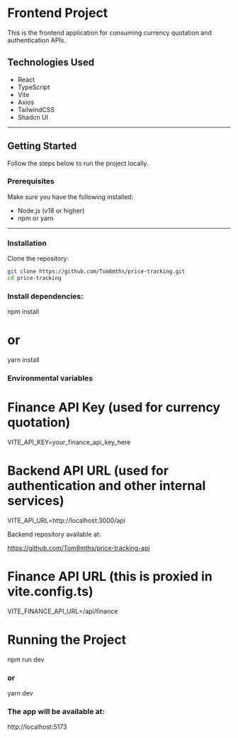 # Frontend Project

This is the frontend application for consuming currency quotation and authentication APIs.

## Technologies Used
- React
- TypeScript
- Vite
- Axios
- TailwindCSS
- Shadcn UI

---

## Getting Started

Follow the steps below to run the project locally.

### Prerequisites

Make sure you have the following installed:

- Node.js (v18 or higher)
- npm or yarn

---

### Installation

Clone the repository:

```bash
git clone https://github.com/Tom8mths/price-tracking.git
cd price-tracking
```
### Install dependencies:

npm install
# or
yarn install

### Environmental variables

# Finance API Key (used for currency quotation)
VITE_API_KEY=your_finance_api_key_here

# Backend API URL (used for authentication and other internal services)
VITE_API_URL=http://localhost:3000/api

Backend repository available at:

https://github.com/Tom8mths/price-tracking-api

# Finance API URL (this is proxied in vite.config.ts)
VITE_FINANCE_API_URL=/api/finance

# Running the Project 

npm run dev
### or
yarn dev

### The app will be available at:

http://localhost:5173
